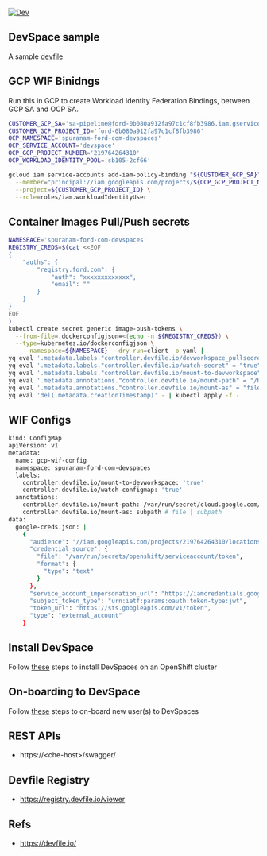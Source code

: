 [![Dev](https://img.shields.io/static/v1?label=Open%20in&message=DevSpaces%20server%20(with%20VS%20Code)&logo=eclipseche&color=FDB940&labelColor=525C86&?logoWidth=40&style=for-the-badge)](https://devspaces.apps.sb105.caas.gcp.ford.com/dashboard/#https://github.ford.com/Containers/devspace)


## DevSpace sample

A sample [devfile](./devfile.yaml)

## GCP WIF Binidngs
Run this in GCP to create Workload Identity Federation Bindings, between GCP SA and OCP SA.

```bash
CUSTOMER_GCP_SA='sa-pipeline@ford-0b080a912fa97c1cf8fb3986.iam.gserviceaccount.com'
CUSTOMER_GCP_PROJECT_ID='ford-0b080a912fa97c1cf8fb3986'
OCP_NAMESPACE='spuranam-ford-com-devspaces'
OCP_SERVICE_ACCOUNT='devspace'
OCP_GCP_PROJECT_NUMBER='219764264310'
OCP_WORKLOAD_IDENTITY_POOL='sb105-2cf66'

gcloud iam service-accounts add-iam-policy-binding "${CUSTOMER_GCP_SA}" \
  --member="principal://iam.googleapis.com/projects/${OCP_GCP_PROJECT_NUMBER}/locations/global/workloadIdentityPools/${OCP_WORKLOAD_IDENTITY_POOL}/subject/system:serviceaccount:${OCP_NAMESPACE}:${OCP_SERVICE_ACCOUNT}" \
  --project=${CUSTOMER_GCP_PROJECT_ID} \
  --role=roles/iam.workloadIdentityUser
```

## Container Images Pull/Push secrets

```bash
NAMESPACE='spuranam-ford-com-devspaces'
REGISTRY_CREDS=$(cat <<EOF
{
    "auths": {
        "registry.ford.com": {
            "auth": "xxxxxxxxxxxxx",
            "email": ""
        }
    }
}
EOF
)
kubectl create secret generic image-push-tokens \
  --from-file=.dockerconfigjson=<(echo -n ${REGISTRY_CREDS}) \
  --type=kubernetes.io/dockerconfigjson \
    --namespace=${NAMESPACE} --dry-run=client -o yaml |
yq eval '.metadata.labels."controller.devfile.io/devworkspace_pullsecret" = "true"' - |
yq eval '.metadata.labels."controller.devfile.io/watch-secret" = "true"' - |
yq eval '.metadata.labels."controller.devfile.io/mount-to-devworkspace" = "true"' - |
yq eval '.metadata.annotations."controller.devfile.io/mount-path" = "/home/user/secrets"' - |
yq eval '.metadata.annotations."controller.devfile.io/mount-as" = "file"' - |
yq eval 'del(.metadata.creationTimestamp)' - | kubectl apply -f -
```

## WIF Configs

```bash
kind: ConfigMap
apiVersion: v1
metadata:
  name: gcp-wif-config
  namespace: spuranam-ford-com-devspaces
  labels:
    controller.devfile.io/mount-to-devworkspace: 'true'
    controller.devfile.io/watch-configmap: 'true'
  annotations:
    controller.devfile.io/mount-path: /var/run/secret/cloud.google.com/credentials_config.json
    controller.devfile.io/mount-as: subpath # file | subpath
data:
  google-creds.json: |
    {
      "audience": "//iam.googleapis.com/projects/219764264310/locations/global/workloadIdentityPools/sb105-2cf66/providers/sb105-2cf66",
      "credential_source": {
        "file": "/var/run/secrets/openshift/serviceaccount/token",
        "format": {
          "type": "text"
        }
      },
      "service_account_impersonation_url": "https://iamcredentials.googleapis.com/v1/projects/-/serviceAccounts/sa-pipeline@ford-0b080a912fa97c1cf8fb3986.iam.gserviceaccount.com:generateAccessToken",
      "subject_token_type": "urn:ietf:params:oauth:token-type:jwt",
      "token_url": "https://sts.googleapis.com/v1/token",
      "type": "external_account"
    }
```

## Install DevSpace

Follow [these](./docs/install.md) steps to install DevSpaces on an OpenShift cluster

## On-boarding to DevSpace

Follow [these](./docs/on-boarding.md) steps to on-board new user(s) to DevSpaces

<!--
## Build Container Image

A sample [instructions](./docs/container-build.md) to build and run container images within devspaces instance.
-->

## REST APIs

- https://\<che-host\>/swagger/

## Devfile Registry
- https://registry.devfile.io/viewer

## Refs

- https://devfile.io/
